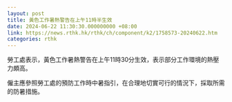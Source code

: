 ```yaml
---
layout: post
title: 黃色工作暑熱警告在上午11時半生效
date: 2024-06-22 11:30:30.000000000 +08:00
link: https://news.rthk.hk/rthk/ch/component/k2/1758573-20240622.htm
categories: rthk
---
```


勞工處表示，黃色工作暑熱警告在上午11時30分生效，表示部分工作環境的熱壓力頗高。

僱主應參照勞工處的預防工作時中暑指引，在合理地切實可行的情況下，採取所需的防暑措施。

